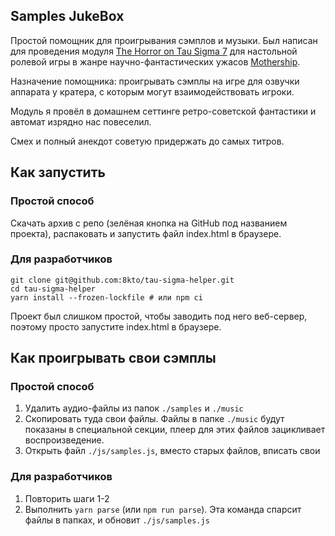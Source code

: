 Samples JukeBox
----

Простой помощник для проигрывания сэмплов и музыки. 
Был написан для проведения модуля [The Horror on Tau Sigma 7](https://www.drivethrurpg.com/product/367968/The-Horror-on-Tau-Sigma-7) для настольной ролевой игры в жанре научно-фантастических ужасов [Mothership](https://www.mothershiprpg.ru).

Назначение помощника: проигрывать сэмплы на игре для озвучки аппарата у кратера, с которым могут взаимодействовать игроки.

Модуль я провёл в домашнем сеттинге ретро-советской фантастики и автомат изрядно нас повеселил. 

Смех и полный анекдот советую придержать до самых титров. 

## Как запустить

### Простой способ
Скачать архив с репо (зелёная кнопка на GitHub под названием проекта), распаковать и запустить файл index.html в браузере.

### Для разработчиков
```
git clone git@github.com:8kto/tau-sigma-helper.git
cd tau-sigma-helper
yarn install --frozen-lockfile # или npm ci
```
Проект был слишком простой, чтобы заводить под него веб-сервер, поэтому просто запустите index.html в браузере.


## Как проигрывать свои сэмплы

### Простой способ
1. Удалить аудио-файлы из папок `./samples` и `./music`
2. Скопировать туда свои файлы. Файлы в папке `./music` будут показаны в специальной секции, плеер для этих файлов зацикливает воспроизведение. 
3. Открыть файл `./js/samples.js`, вместо старых файлов, вписать свои 


### Для разработчиков
1. Повторить шаги 1-2
2. Выполнить `yarn parse` (или `npm run parse`). Эта команда спарсит файлы в папках, и обновит `./js/samples.js`
